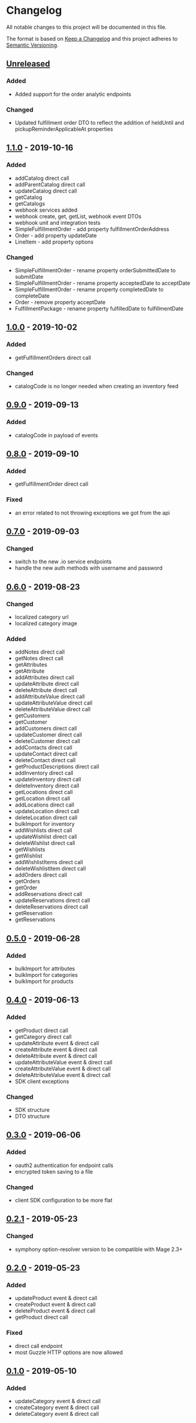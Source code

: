 # Changelog

All notable changes to this project will be documented in this file.

The format is based on [Keep a Changelog](http://keepachangelog.com/) and this project adheres to [Semantic Versioning](http://semver.org/).

## [Unreleased]
### Added
- Added support for the order analytic endpoints

### Changed
- Updated fulfillment order DTO to reflect the addition of heldUntil and pickupReminderApplicableAt properties

## [1.1.0] - 2019-10-16
### Added
- addCatalog direct call
- addParentCatalog direct call
- updateCatalog direct call
- getCatalog
- getCatalogs
- webhook services added
- webhook create, get, getList, webhook event DTOs
- webhook unit and integration tests
- SimpleFulfillmentOrder - add property fulfillmentOrderAddress
- Order - add property updateDate
- LineItem - add property options

### Changed
- SimpleFulfillmentOrder - rename property orderSubmittedDate to submitDate
- SimpleFulfillmentOrder - rename property acceptedDate to acceptDate
- SimpleFulfillmentOrder - rename property completedDate to completeDate
- Order - remove property acceptDate
- FulfillmentPackage - rename property fulfilledDate to fulfillmentDate

## [1.0.0] - 2019-10-02
### Added
- getFulfillmentOrders direct call

### Changed
- catalogCode is no longer needed when creating an inventory feed

## [0.9.0] - 2019-09-13
### Added
- catalogCode in payload of events

## [0.8.0] - 2019-09-10
### Added
- getFulfillmentOrder direct call

### Fixed
- an error related to not throwing exceptions we got from the api

## [0.7.0] - 2019-09-03
### Changed
- switch to the new .io service endpoints
- handle the new auth methods with username and password

## [0.6.0] - 2019-08-23
### Changed
- localized category url
- localized category image

### Added
- addNotes direct call
- getNotes direct call
- getAttributes
- getAttribute
- addAttributes direct call
- updateAttribute direct call
- deleteAttribute direct call
- addAttributeValue direct call
- updateAttributeValue direct call
- deleteAttributeValue direct call
- getCustomers
- getCustomer
- addCustomers direct call
- updateCustomer direct call
- deleteCustomer direct call
- addContacts direct call
- updateContact direct call
- deleteContact direct call
- getProductDescriptions direct call
- addInventory direct call
- updateInventory direct call
- deleteInventory direct call
- getLocations direct call
- getLocation direct call
- addLocations direct call
- updateLocation direct call
- deleteLocation direct call
- bulkImport for inventory
- addWishlists direct call
- updateWishlist direct call
- deleteWishlist direct call
- getWishlists
- getWishlist
- addWishlistItems direct call
- deleteWishlistItem direct call
- addOrders direct call
- getOrders
- getOrder
- addReservations direct call
- updateReservations direct call
- deleteReservations direct call
- getReservation
- getReservations

## [0.5.0] - 2019-06-28
### Added
- bulkImport for attributes
- bulkImport for categories
- bulkImport for products

## [0.4.0] - 2019-06-13
### Added
- getProduct direct call
- getCategory direct call
- updateAttribute event & direct call
- createAttribute event & direct call
- deleteAttribute event & direct call
- updateAttributeValue event & direct call
- createAttributeValue event & direct call
- deleteAttributeValue event & direct call
- SDK client exceptions

### Changed
- SDK structure
- DTO structure

## [0.3.0] - 2019-06-06
### Added
- oauth2 authentication for endpoint calls
- encrypted token saving to a file

### Changed
- client SDK configuration to be more flat

## [0.2.1] - 2019-05-23
### Changed
- symphony option-resolver version to be compatible with Mage 2.3+

## [0.2.0] - 2019-05-23
### Added
- updateProduct event & direct call
- createProduct event & direct call
- deleteProduct event & direct call
- getProduct direct call

### Fixed
- direct call endpoint
- most Guzzle HTTP options are now allowed

## [0.1.0] - 2019-05-10
### Added
- updateCategory event & direct call
- createCategory event & direct call
- deleteCategory event & direct call

[Unreleased]: https://github.com/shopgate/connect-integration-sdk/compare/v1.1.0...HEAD
[1.1.0]: https://github.com/shopgate/connect-integration-sdk/compare/v1.0.0...v1.1.0
[1.0.0]: https://github.com/shopgate/connect-integration-sdk/compare/v0.9.0...v1.0.0
[0.9.0]: https://github.com/shopgate/connect-integration-sdk/compare/v0.8.0...v0.9.0
[0.8.0]: https://github.com/shopgate/connect-integration-sdk/compare/v0.7.0...v0.8.0
[0.7.0]: https://github.com/shopgate/connect-integration-sdk/compare/v0.6.0...v0.7.0
[0.6.0]: https://github.com/shopgate/connect-integration-sdk/compare/v0.5.0...v0.6.0
[0.5.0]: https://github.com/shopgate/connect-integration-sdk/compare/v0.4.0...v0.5.0
[0.4.0]: https://github.com/shopgate/connect-integration-sdk/compare/v0.3.0...v0.4.0
[0.3.0]: https://github.com/shopgate/connect-integration-sdk/compare/v0.2.1...v0.3.0
[0.2.1]: https://github.com/shopgate/connect-integration-sdk/compare/v0.2.0...v0.2.1
[0.2.0]: https://github.com/shopgate/connect-integration-sdk/compare/v0.1.0...v0.2.0
[0.1.0]: https://github.com/shopgate/connect-integration-sdk/releases/v0.1.0

